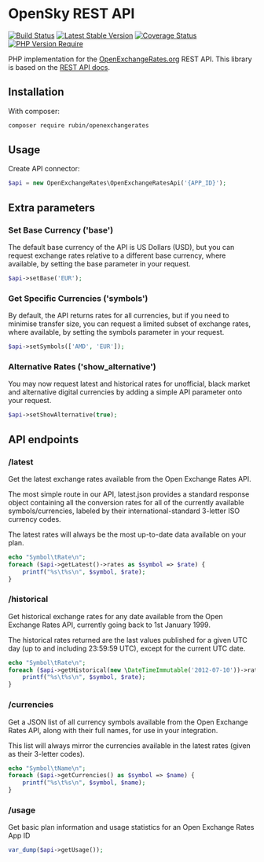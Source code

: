 # OpenSky REST API

[![Build Status](https://github.com/xRubin/OpenExchangeRates/workflows/CI/badge.svg)](https://github.com/xRubin/OpenExchangeRates/actions)
[![Latest Stable Version](http://poser.pugx.org/rubin/openexchangerates/v)](https://packagist.org/packages/rubin/openexchangerates)
[![Coverage Status](https://coveralls.io/repos/github/xRubin/OpenExchangeRates/badge.svg?branch=master)](https://coveralls.io/github/xRubin/OpenExchangeRates?branch=master)
[![PHP Version Require](http://poser.pugx.org/rubin/openexchangerates/require/php)](https://packagist.org/packages/rubin/openexchangerates)

PHP implementation for the [OpenExchangeRates.org](https://openexchangerates.org/) REST API.
This library is based on the [REST API docs](https://docs.openexchangerates.org/reference/api-introduction).

## Installation
With composer:
```bash
composer require rubin/openexchangerates
```

## Usage
Create API connector:
```php
$api = new OpenExchangeRates\OpenExchangeRatesApi('{APP_ID}');
```
## Extra parameters
### Set Base Currency ('base')
The default base currency of the API is US Dollars (USD), but you can request exchange rates relative to a different base currency, where available, by setting the base parameter in your request.
```php
$api->setBase('EUR');
````
### Get Specific Currencies ('symbols')
By default, the API returns rates for all currencies, but if you need to minimise transfer size, you can request a limited subset of exchange rates, where available, by setting the symbols parameter in your request.
```php
$api->setSymbols(['AMD', 'EUR']);
````
### Alternative Rates ('show_alternative')
You may now request latest and historical rates for unofficial, black market and alternative digital currencies by adding a simple API parameter onto your request.
```php
$api->setShowAlternative(true);
````
## API endpoints
### /latest
Get the latest exchange rates available from the Open Exchange Rates API.

The most simple route in our API, latest.json provides a standard response object containing all the conversion rates for all of the currently available symbols/currencies, labeled by their international-standard 3-letter ISO currency codes.

The latest rates will always be the most up-to-date data available on your plan.
```php
echo "Symbol\tRate\n";
foreach ($api->getLatest()->rates as $symbol => $rate) {
    printf("%s\t%s\n", $symbol, $rate);
}
```

### /historical
Get historical exchange rates for any date available from the Open Exchange Rates API, currently going back to 1st January 1999.

The historical rates returned are the last values published for a given UTC day (up to and including 23:59:59 UTC), except for the current UTC date.
```php
echo "Symbol\tRate\n";
foreach ($api->getHistorical(new \DateTimeImmutable('2012-07-10'))->rates as $symbol => $rate) {
    printf("%s\t%s\n", $symbol, $rate);
}
```

### /currencies
Get a JSON list of all currency symbols available from the Open Exchange Rates API, along with their full names, for use in your integration.

This list will always mirror the currencies available in the latest rates (given as their 3-letter codes).
```php
echo "Symbol\tName\n";
foreach ($api->getCurrencies() as $symbol => $name) {
    printf("%s\t%s\n", $symbol, $name);
}
```

### /usage
Get basic plan information and usage statistics for an Open Exchange Rates App ID
```php
var_dump($api->getUsage());
```

